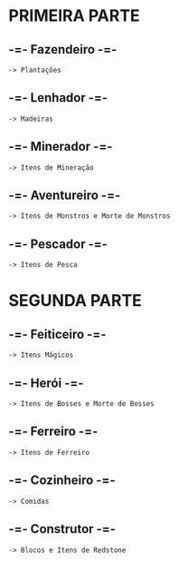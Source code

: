 # PRIMEIRA PARTE

## -=- Fazendeiro -=-

    -> Plantações

## -=- Lenhador -=-

    -> Madeiras

## -=- Minerador -=-

    -> Itens de Mineração

## -=- Aventureiro -=-

    -> Itens de Monstros e Morte de Monstros

## -=- Pescador -=-

    -> Itens de Pesca

# SEGUNDA PARTE

## -=- Feiticeiro -=-

    -> Itens Mágicos

## -=- Herói -=-

    -> Itens de Bosses e Morte de Bosses

## -=- Ferreiro -=-

    -> Itens de Ferreiro

## -=- Cozinheiro -=-

    -> Comidas

## -=- Construtor -=-

    -> Blocos e Itens de Redstone
